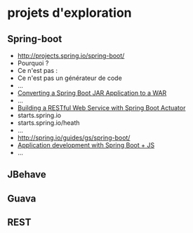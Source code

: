 # projets d'exploration

## Spring-boot
- http://projects.spring.io/spring-boot/
 - Pourquoi ?
 - Ce n'est pas :
  - Ce n'est pas un générateur de code
 - ...
- [Converting a Spring Boot JAR Application to a WAR](http://spring.io/guides/gs/convert-jar-to-war/)
 - ...
- [Building a RESTful Web Service with Spring Boot Actuator](http://spring.io/guides/gs/actuator-service/)
 - starts.spring.io
  - starts.spring.io/heath
  - ...
- http://spring.io/guides/gs/spring-boot/
- [Application development with Spring Boot + JS](http://spring.io/guides/gs/spring-boot-cli-and-js/)
- ...

## JBehave

## Guava

## REST

